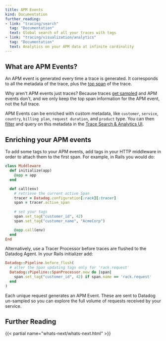 ```yaml
---
title: APM Events
kind: Documentation
further_reading:
- link: "tracing/search"
  tag: "Documentation"
  text: Global search of all your traces with tags
- link: "tracing/visualization/analytics"
  tag: "Documentation"
  text: Analytics on your APM data at infinite cardinality
---
```


## What are APM Events?

An APM event is generated every time a trace is generated. It corresponds to all the metadata of the trace, plus the [top span][3] of the trace.

Why aren't APM events just traces? Because traces [get sampled][4] and APM events don't, and we only keep the top span information for the APM event, not the full trace.

APM Events can be enriched with custom metadata, like `customer`, `service`, `country`, `billing plan`, `request duration`, and `product` type.  You can then [filter][1] and query on this metadata in the [Trace Search & Analytics UI][2].

## Enriching your APM events

To add some tags to your APM events, add tags in your HTTP middleware in order to attach them to the first span. For example, in Rails you would do:

```ruby
class Middleware
  def initialize(app)
    @app = app
  end

  def call(env)
    # retrieve the current active Span
    tracer = Datadog.configuration[:rack][:tracer]
    span = tracer.active_span
    
    # set your tags
    span.set_tag("customer_id", 42)
    span.set_tag("customer_name", "AcmeCorp")

    @app.call(env)
  end
End
```

Alternatively, use a Tracer Processor before traces are flushed to the Datadog Agent. In your Rails initializer add:

```ruby
Datadog::Pipeline.before_flush(
  # alter the Span updating tags only for 'rack.request'
  Datadog::Pipeline::SpanProcessor.new do |span|
    span.set_tag("customer_id", 42) if span.name == 'rack.request'
  end
)
```

Each unique request generates an APM Event. These are sent to Datadog un-sampled so you can explore the full volume of requests received by your service.

## Further Reading

{{< partial name="whats-next/whats-next.html" >}}

[1]: /tracing/visualization/search/#search
[2]: /tracing/visualization/search/#overview
[3]: /tracing/visualization/#spans
[4]: /tracing/getting_further/trace_sampling_and_storage
